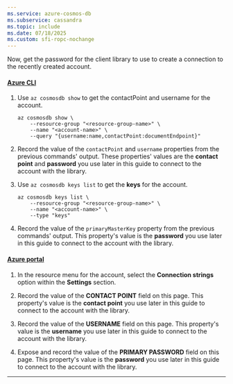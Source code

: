 ```yaml
---
ms.service: azure-cosmos-db
ms.subservice: cassandra
ms.topic: include
ms.date: 07/18/2025
ms.custom: sfi-ropc-nochange
---
```


Now, get the password for the client library to use to create a connection to the recently created account.

#### [Azure CLI](#tab/azure-cli)

1. Use `az cosmosdb show` to get the contactPoint and username for the account.

    ```azurecli-interactive
    az cosmosdb show \
        --resource-group "<resource-group-name>" \
        --name "<account-name>" \
        --query "{username:name,contactPoint:documentEndpoint}"
    ```

1. Record the value of the `contactPoint` and `username` properties from the previous commands' output. These properties' values are the **contact point** and **password** you use later in this guide to connect to the account with the library.

1. Use `az cosmosdb keys list` to get the **keys** for the account.

    ```azurecli-interactive
    az cosmosdb keys list \
        --resource-group "<resource-group-name>" \
        --name "<account-name>" \
        --type "keys"
    ```

1. Record the value of the `primaryMasterKey` property from the previous commands' output. This property's value is the **password** you use later in this guide to connect to the account with the library.

#### [Azure portal](#tab/azure-portal)

1. In the resource menu for the account, select the **Connection strings** option within the **Settings** section.

1. Record the value of the **CONTACT POINT** field on this page. This property's value is the **contact point** you use later in this guide to connect to the account with the library.
 
1. Record the value of the **USERNAME** field on this page. This property's value is the **username** you use later in this guide to connect to the account with the library.

1. Expose and record the value of the **PRIMARY PASSWORD** field on this page. This property's value is the **password** you use later in this guide to connect to the account with the library.

---
